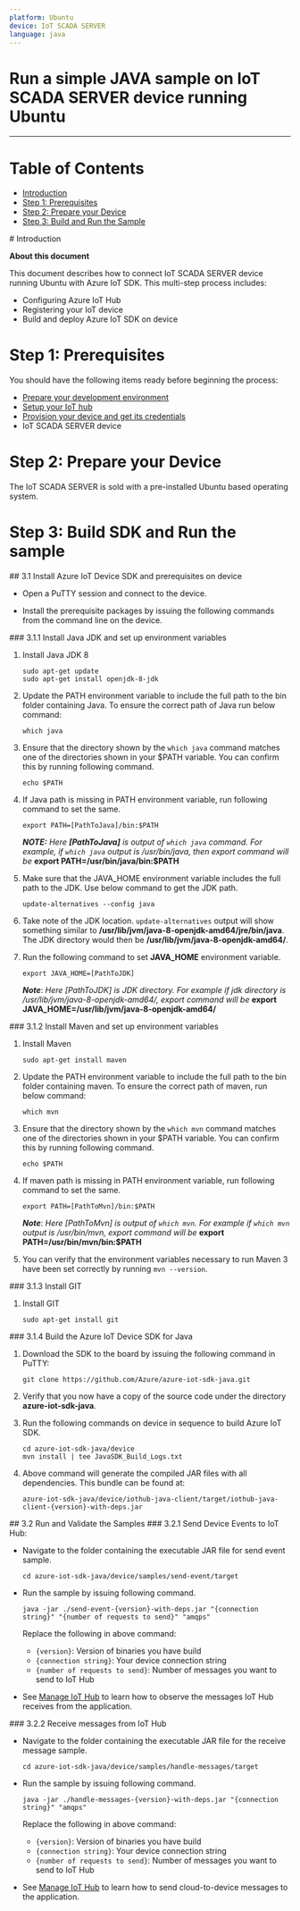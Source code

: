 ```yaml
---
platform: Ubuntu
device: IoT SCADA SERVER
language: java
---
```


Run a simple JAVA sample on IoT SCADA SERVER device running Ubuntu
===
---

# Table of Contents

-   [Introduction](#Introduction)
-   [Step 1: Prerequisites](#Prerequisites)
-   [Step 2: Prepare your Device](#PrepareDevice)
-   [Step 3: Build and Run the Sample](#Build)

<a name="Introduction"/>
# Introduction

**About this document**

This document describes how to connect IoT SCADA SERVER device running Ubuntu with Azure IoT SDK. This multi-step process includes:
-   Configuring Azure IoT Hub
-   Registering your IoT device
-   Build and deploy Azure IoT SDK on device

<a name="Prerequisites"></a>
# Step 1: Prerequisites

You should have the following items ready before beginning the process:

-   [Prepare your development environment][setup-devbox-linux]
-   [Setup your IoT hub][lnk-setup-iot-hub]
-   [Provision your device and get its credentials][lnk-manage-iot-hub]
-   IoT SCADA SERVER device

<a name="PrepareDevice"></a>
# Step 2: Prepare your Device

The IoT SCADA SERVER is sold with a pre-installed Ubuntu based operating system.

<a name="Build"></a>
# Step 3: Build SDK and Run the sample

<a name="Step_3_1"/>
## 3.1 Install Azure IoT Device SDK and prerequisites on device

-   Open a PuTTY session and connect to the device.

-   Install the prerequisite packages by issuing the following commands from the command line on the device.

<a name="Step_3_1_1"/>
### 3.1.1  Install Java JDK and set up environment variables
        
1.  Install Java JDK 8

        sudo apt-get update        
        sudo apt-get install openjdk-8-jdk 
          
2.  Update the PATH environment variable to include the full path to the bin folder containing Java. To ensure the correct path of Java run below command:     
       
        which java
        
3.  Ensure that the directory shown by the `which java` command matches one of the directories shown in your $PATH variable. You can confirm this by running following command.

        echo $PATH

4.  If Java path is missing in PATH environment variable, run following command to set the same.    

        export PATH=[PathToJava]/bin:$PATH       

    ***NOTE:*** *Here **[PathToJava]** is output of `which java` command. For example, if `which java` output is /usr/bin/java, then export command will be* **export PATH=/usr/bin/java/bin:$PATH**

5.  Make sure that the JAVA_HOME environment variable includes the full path to the JDK. Use below command to get the JDK path.

        update-alternatives --config java

6.  Take note of the JDK location. `update-alternatives` output will show something similar to **/usr/lib/jvm/java-8-openjdk-amd64/jre/bin/java**. The JDK directory would then be **/usr/lib/jvm/java-8-openjdk-amd64/**.

7.  Run the following command to set **JAVA_HOME** environment variable.

        export JAVA_HOME=[PathToJDK]

    ***Note***: *Here [PathToJDK] is JDK directory. For example if jdk directory is /usr/lib/jvm/java-8-openjdk-amd64/, export command will be* **export JAVA_HOME=/usr/lib/jvm/java-8-openjdk-amd64/**

<a name="Step_3_1_2"/>
### 3.1.2  Install Maven and set up environment variables

1.  Install Maven

        sudo apt-get install maven

2.  Update the PATH environment variable to include the full path to the bin folder containing maven. To ensure the correct path of maven, run below command:     
       
        which mvn
         
3.  Ensure that the directory shown by the `which mvn` command matches one of the directories shown in your $PATH variable. You can confirm this by running following command.
 
        echo $PATH

4.  If maven path is missing in PATH environment variable, run following command to set the same.     

        export PATH=[PathToMvn]/bin:$PATH

    ***Note***: *Here [PathToMvn] is output of `which mvn`. For example if `which mvn` output is /usr/bin/mvn, export command will be* **export PATH=/usr/bin/mvn/bin:$PATH**
   
5.  You can verify that the environment variables necessary to run Maven 3 have been set correctly by running `mvn --version`.

<a name="Step_3_1_3"/>
### 3.1.3  Install GIT

1.  Install GIT

        sudo apt-get install git

<a name="Step_3_1_4"/>
### 3.1.4 Build the Azure IoT Device SDK for Java

1.  Download the SDK to the board by issuing the following command in PuTTY:

        git clone https://github.com/Azure/azure-iot-sdk-java.git

2.  Verify that you now have a copy of the source code under the directory **azure-iot-sdk-java**.

3.  Run the following commands on device in sequence to build Azure IoT SDK.

        cd azure-iot-sdk-java/device
        mvn install | tee JavaSDK_Build_Logs.txt

4.  Above command will generate the compiled JAR files with all dependencies. This bundle can be found at:

        azure-iot-sdk-java/device/iothub-java-client/target/iothub-java-client-{version}-with-deps.jar

<a name="Step_3_2"/>
## 3.2 Run and Validate the Samples

<a name="Step_3_2_1"/>
### 3.2.1 Send Device Events to IoT Hub:

-   Navigate to the folder containing the executable JAR file for send event sample.

        cd azure-iot-sdk-java/device/samples/send-event/target

-   Run the sample by issuing following command.

        java -jar ./send-event-{version}-with-deps.jar "{connection string}" "{number of requests to send}" "amqps"
              
    Replace the following in above command:
    
    -   `{version}`: Version of binaries you have build
    -   `{connection string}`: Your device connection string
    -   `{number of requests to send}`: Number of messages you want to send to IoT Hub

-   See [Manage IoT Hub][lnk-manage-iot-hub] to learn how to observe the messages IoT Hub receives from the application.

<a name="Step_3_2_2"/>
### 3.2.2 Receive messages from IoT Hub

-   Navigate to the folder containing the executable JAR file for the receive message sample.

        cd azure-iot-sdk-java/device/samples/handle-messages/target
     
-   Run the sample by issuing following command.

        java -jar ./handle-messages-{version}-with-deps.jar "{connection string}" "amqps"
    
    Replace the following in above command:
    
    -   `{version}`: Version of binaries you have build
    -   `{connection string}`: Your device connection string
    -   `{number of requests to send}`: Number of messages you want to send to IoT Hub

-   See [Manage IoT Hub][lnk-manage-iot-hub] to learn how to send cloud-to-device messages to the application.


[setup-devbox-linux]: https://github.com/Azure/azure-iot-sdk-java/blob/master/doc/java-devbox-setup.md
[lnk-setup-iot-hub]: ../setup_iothub.md
[lnk-manage-iot-hub]: ../manage_iot_hub.md
